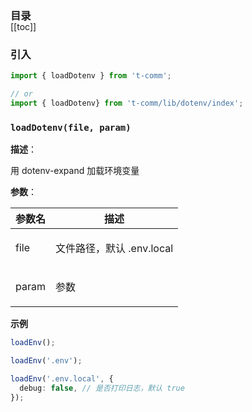 <h3 style="margin-bottom: -1rem;">目录</h3>

[[toc]]

<h3>引入</h3>

```ts
import { loadDotenv } from 't-comm';

// or
import { loadDotenv} from 't-comm/lib/dotenv/index';
```


### `loadDotenv(file, param)` 


**描述**：<p>用 dotenv-expand 加载环境变量</p>

**参数**：


| 参数名 | 描述 |
| --- | --- |
| file | <p>文件路径，默认 .env.local</p> |
| param | <p>参数</p> |



**示例**

```ts
loadEnv();

loadEnv('.env');

loadEnv('.env.local', {
  debug: false, // 是否打印日志，默认 true
});
```

